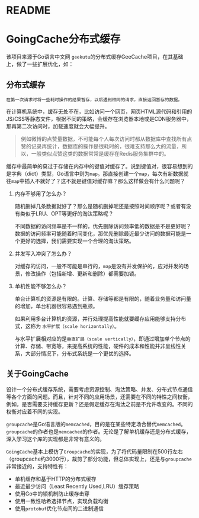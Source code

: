 # README

# GoingCache分布式缓存

该项目来源于Go语言中文网 `geekutu`的分布式缓存GeeCache项目，在其基础上，做了一些扩展优化，如：



## 分布式缓存

`在第一次请求时将一些耗时操作的结果暂存，以后遇到相同的请求，直接返回暂存的数据。`

在计算机系统中，缓存无处不在，比如访问一个网页，网页HTML源代码和引用的JS/CSS等静态文件，根据不同的策略，会缓存在浏览器本地或是CDN服务器中，那再第二次访问时，加载速度就会大幅提升。

> 例如微博的点赞量数据，不可能每个人每次访问时都从数据库中查找所有点赞的记录再统计，数据库的操作是很耗时的，很难支持那么大的流量，所以，一般类似点赞这类的数据常常是缓存在Redis服务集群中的。

缓存中最简单的莫过于存储在内存中的键值对缓存了。说到键值对，很容易想到的是字典（dict）类型，Go语言中则为`map`。那直接创建一个`map`，每次有新数据就往`map`中插入不就好了？这不就是键值对缓存嘛？那么这样做会有什么问题呢？

1. 内存不够用了怎么办？

   ​	随机删掉几条数据就好了？那么是随机删掉呢还是按照时间顺序呢？或者有没有类似于LRU、OPT等更好的淘汰策略呢？

   ​	不同数据的访问频率是不一样的，优先删除访问频率低的数据是不是更好呢？数据的访问频率可能随着时间变化，那优先删除最近最少访问的数据可能是一个更好的选择，我们需要实现一个合理的淘汰策略。

2. 并发写入冲突了怎么办？

   ​	对缓存的访问，一般不可能是串行的，`map`是没有并发保护的，应对并发的场景，修改操作（包括新增、更新和删除）都需要加锁。

3. 单机性能不够怎么办？

   ​	单台计算机的资源是有限的。计算、存储等都是有限的，随着业务量和访问量的增加，单台机器很容易遇到瓶颈。

   ​	如果利用多台计算机的资源，并行处理提高性能就要缓存应用能够支持分布式，这称为 `水平扩展（scale horizontally）`。

   ​	与水平扩展相对应的是`垂直扩展（scale vertically）`，即通过增加单个节点的计算、存储、带宽等，来提高系统的性能，硬件的成本和性能并非呈线性关系，大部分情况下，分布式系统是一个更优的选择。

## 关于GoingCache

设计一个分布式缓存系统，需要考虑资源控制、淘汰策略、并发、分布式节点通信等各个方面的问题。而且，针对不同的应用场景，还需要在不同的特性之间权衡，例如，是否需要支持缓存更新？还是假定缓存在淘汰之前是不允许改变的。不同的权衡对应着不同的实现。

`groupcache`是Go语言版的`memcached`，目的是在某些特定场合替代`memcached`。`groupcache`的作者也是`memcached`的作者。无论是了解单机缓存还是分布式缓存，深入学习这个库的实现都是非常有意义的。

`GoingCache`基本上模仿了`Groupcache`的实现，为了将代码量限制在500行左右（groupcache约3000行），裁剪了部分功能，但总体实现上，还是与`groupcache`非常接近的，支持特性有：

- 单机缓存和基于HTTP的分布式缓存
- 最近最少访问（Least Recently Used,LRU）缓存策略
- 使用Go中的锁机制防止缓存击穿
- 使用一致性哈希选择节点，实现负载均衡
- 使用`protobuf`优化节点间的二进制通信